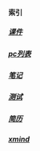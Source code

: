 #### 索引
##### [课件](/html)
##### [pc列表](/table-pc)
##### [笔记](/note)
##### [测试](/test)
##### [简历](/resume)
##### [xmind](/xmind)

